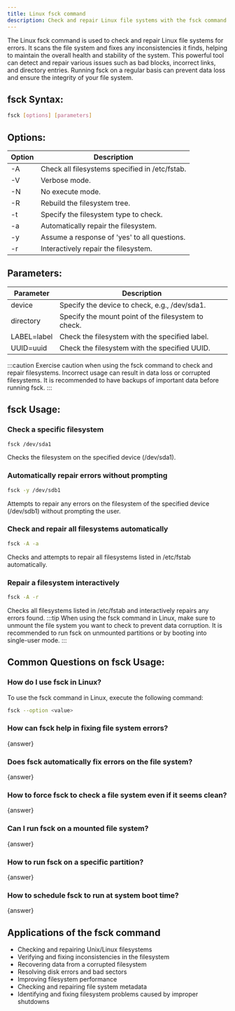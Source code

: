 ```yaml
---
title: Linux fsck command
description: Check and repair Linux file systems with the fsck command.
---
```


The Linux fsck command is used to check and repair Linux file systems for errors. It scans the file system and fixes any inconsistencies it finds, helping to maintain the overall health and stability of the system. This powerful tool can detect and repair various issues such as bad blocks, incorrect links, and directory entries. Running fsck on a regular basis can prevent data loss and ensure the integrity of your file system.

## fsck Syntax:
```bash
fsck [options] [parameters]
```
## Options:
| Option | Description |
|--------|-------------|
| -A | Check all filesystems specified in /etc/fstab. |
| -V | Verbose mode. |
| -N | No execute mode. |
| -R | Rebuild the filesystem tree. |
| -t | Specify the filesystem type to check. |
| -a | Automatically repair the filesystem. |
| -y | Assume a response of 'yes' to all questions. |
| -r | Interactively repair the filesystem. |

## Parameters:
| Parameter | Description |
|-----------|-------------|
| device | Specify the device to check, e.g., /dev/sda1. |
| directory | Specify the mount point of the filesystem to check. |
| LABEL=label | Check the filesystem with the specified label. |
| UUID=uuid | Check the filesystem with the specified UUID. |

:::caution
Exercise caution when using the fsck command to check and repair filesystems. Incorrect usage can result in data loss or corrupted filesystems. It is recommended to have backups of important data before running fsck.
:::

## fsck Usage:
### Check a specific filesystem
```bash
fsck /dev/sda1
```
Checks the filesystem on the specified device (/dev/sda1).

### Automatically repair errors without prompting
```bash
fsck -y /dev/sdb1
```
Attempts to repair any errors on the filesystem of the specified device (/dev/sdb1) without prompting the user.

### Check and repair all filesystems automatically
```bash
fsck -A -a
```
Checks and attempts to repair all filesystems listed in /etc/fstab automatically.

### Repair a filesystem interactively
```bash
fsck -A -r
```
Checks all filesystems listed in /etc/fstab and interactively repairs any errors found.
:::tip
When using the fsck command in Linux, make sure to unmount the file system you want to check to prevent data corruption. It is recommended to run fsck on unmounted partitions or by booting into single-user mode.
:::

## Common Questions on fsck Usage:
### How do I use fsck in Linux?
To use the fsck command in Linux, execute the following command:
```bash
fsck --option <value>
```

### How can fsck help in fixing file system errors?
{answer}

### Does fsck automatically fix errors on the file system?
{answer}

### How to force fsck to check a file system even if it seems clean?
{answer}

### Can I run fsck on a mounted file system?
{answer}

### How to run fsck on a specific partition?
{answer}

### How to schedule fsck to run at system boot time?
{answer}

## Applications of the fsck command

- Checking and repairing Unix/Linux filesystems
- Verifying and fixing inconsistencies in the filesystem
- Recovering data from a corrupted filesystem
- Resolving disk errors and bad sectors
- Improving filesystem performance
- Checking and repairing file system metadata
- Identifying and fixing filesystem problems caused by improper shutdowns